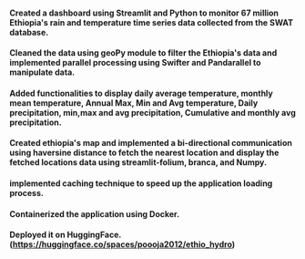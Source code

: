 #### Created a dashboard using Streamlit and Python to monitor 67 million Ethiopia's rain and temperature time series data collected from the SWAT database. 
#### Cleaned the data using geoPy module to filter the Ethiopia's data and implemented parallel processing using Swifter and Pandarallel to manipulate data. 
#### Added functionalities to display daily average temperature, monthly mean temperature, Annual Max, Min and Avg temperature, Daily precipitation, min,max and avg precipitation, Cumulative and monthly avg precipitation. 
#### Created ethiopia's map and implemented a bi-directional communication using haversine distance to fetch the nearest location and display the fetched locations data using streamlit-folium, branca, and Numpy.
#### implemented caching technique to speed up the application loading process. 
#### Containerized the application using Docker. 
#### Deployed it on HuggingFace. (https://huggingface.co/spaces/poooja2012/ethio_hydro) 

